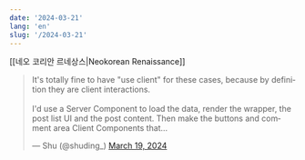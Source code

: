 ```yaml
---
date: '2024-03-21'
lang: 'en'
slug: '/2024-03-21'
---
```


[[네오 코리안 르네상스|Neokorean Renaissance]]

<blockquote class="twitter-tweet"><p lang="en" dir="ltr">It's totally fine to have &quot;use client&quot; for these cases, because by definition they are client interactions.<br/><br/>I'd use a Server Component to load the data, render the wrapper, the post list UI and the post content. Then make the buttons and comment area Client Components that…</p>&mdash; Shu (@shuding_) <a href="https://twitter.com/shuding_/status/1769888100933632346?ref_src=twsrc%5Etfw">March 19, 2024</a></blockquote>
